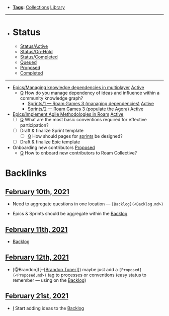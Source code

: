 - **[Tags](<Tags.md>):** [Collections](<Collections.md>) [Library](<Library.md>)
- ---
- # Status
    - [Status/Active](<Status/Active.md>)
    - [Status/On-Hold](<Status/On-Hold.md>)
    - [Status/Completed](<Status/Completed.md>)
    - [Queued](<Queued.md>)
    - [Proposed](<Proposed.md>)
    - [Completed](<Completed.md>)
- ---
- [Epics/Managing knowledge dependencies in multiplayer](<Epics/Managing knowledge dependencies in multiplayer.md>) [Active](<Active.md>)
    - [Q](<Q.md>) How do you manage dependency of ideas and influence within a community knowledge graph?
        - [Sprints/1 — Roam Games 3 (managing dependencies)](<Sprints/1 — Roam Games 3 (managing dependencies).md>) [Active](<Active.md>)
        - [Sprints/2 — Roam Games 3 (populate the Agora)](<Sprints/2 — Roam Games 3 (populate the Agora).md>) [Active](<Active.md>)
- [Epics/Implement Agile Methodologies in Roam](<Epics/Implement Agile Methodologies in Roam.md>) [Active](<Active.md>)
    - [ ] [Q](<Q.md>) What are the most basic conventions required for effective participation?
    - [ ] Draft & finalize Sprint template
        - [ ] [Q](<Q.md>) How should pages for [sprints](<sprints.md>) be designed? 
    - [ ] Draft & finalize Epic template
- Onboarding new contributors [Proposed](<Proposed.md>)
    - [Q](<Q.md>) How to onboard new contributors to Roam Collective?

# Backlinks
## [February 10th, 2021](<February 10th, 2021.md>)
- Need to aggregate questions in one location — `[Backlog](<Backlog.md>)`

- Epics & Sprints should be aggregate within the [Backlog](<Backlog.md>)

## [February 11th, 2021](<February 11th, 2021.md>)
- [Backlog](<Backlog.md>)

## [February 12th, 2021](<February 12th, 2021.md>)
- [@Brandon]([~[[Brandon Toner](<~[[Brandon Toner.md>)]]) maybe just add a `[Proposed](<Proposed.md>)` tag to processes or conventions (easy status to remember — using on the [Backlog](<Backlog.md>))

## [February 21st, 2021](<February 21st, 2021.md>)
- [I](<I.md>) Start adding ideas to the [Backlog](<Backlog.md>)

